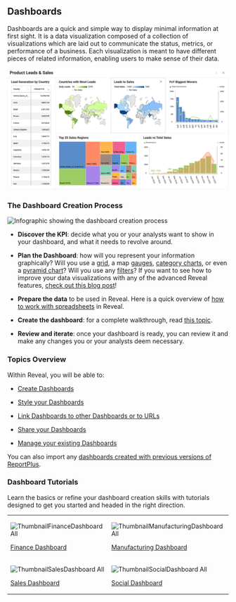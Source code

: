 ## Dashboards

Dashboards are a quick and simple way to display minimal information at
first sight. It is a data visualization composed of a collection of
visualizations which are laid out to communicate the status, metrics,
or performance of a business. Each visualization is meant to have
different pieces of related information, enabling users to make sense of their data.

![A complete dashboard example](images/dashboards-home-page.png)

### The Dashboard Creation Process

![Infographic showing the dashboard creation process ](images/dashboard-creation-process.png)

  - **Discover the KPI**: decide what you or your analysts want to show
    in your dashboard, and what it needs to revolve around.

  - **Plan the Dashboard**: how will you represent your information
    graphically? Will you use a [grid](~/en/data-visualizations/visualization-types/grid-chart.md), a map
    [gauges](~/en/data-visualizations/visualization-types/gauge-charts.md), [category charts](~/en/data-visualizations/visualization-types/category-charts.md), or even a
    [pyramid chart](https://www.infragistics.com/community/blogs/b/infragistics/posts/creating-a-population-pyramid-chart-using-stacked-bar-charts-with-Reveal)?
    Will you use any [filters](~/en/filters/overview.md)? If you want to see how to
    improve your data visualizations with any of the advanced Reveal features, [check out this blog post](https://www.infragistics.com/community/blogs/b/infragistics/posts/8-ways-to-improve-your-data-visualizations)\!

  - **Prepare the data** to be used in Reveal. Here is a quick overview
    of [how to work with spreadsheets](~/en/datasources/working-files/working-with-spreadsheets.md) in Reveal.

  - **Create the dashboard**: for a complete walkthrough, read [this topic](creating-dashboards.md).

  - **Review and iterate**: once your dashboard is ready, you can review
    it and make any changes you or your analysts deem necessary.

### Topics Overview

Within Reveal, you will be able to:

  - [Create Dashboards](creating-dashboards.md)

  - [Style your Dashboards](dashboard-styling.md)

  - [Link Dashboards to other Dashboards or to URLs](dashboard-linking.md)

  - [Share your Dashboards](sharing-dashboards/share-a-dashboard.md)

  - [Manage your existing Dashboards](managing-dashboards.md)

You can also import any [dashboards created with previous versions of ReportPlus](Uploading-Dashboards.md).

### Dashboard Tutorials

Learn the basics or refine your dashboard creation skills with tutorials
designed to get you started and headed in the right direction.

<table>
<colgroup>
<col style="width: 30%" />
<col style="width: 30%" />
</colgroup>
<tbody>
<tr class="odd">
<td><p><img src="images/ThumbnailFinanceDashboard_All.png" alt="ThumbnailFinanceDashboard All" /><br />
</p>
<p><a href="~/en/dashboard-tutorials/finance-dashboard/getting-started.md">Finance Dashboard</a><br />
</p></td>
<td><p><img src="images/ThumbnailManufacturingDashboard_All.png" alt="ThumbnailManufacturingDashboard All" /><br />
</p>
<p><a href="~/en/dashboard-tutorials/manufacturing-dashboard/getting-started.md">Manufacturing Dashboard</a><br />
</p></td>
</tr>
<tr class="even">
<td><p><img src="images/ThumbnailSalesDashboard_All.png" alt="ThumbnailSalesDashboard All" /><br />
</p>
<p><a href="~/en/dashboard-tutorials/sales-dashboard/getting-started.md">Sales Dashboard</a><br />
</p></td>
<td><p><img src="images/ThumbnailSocialDashboard_All.png" alt="ThumbnailSocialDashboard All" /><br />
</p>
<p><a href="~/en/dashboard-tutorials/social-dashboard/getting-started.md">Social Dashboard</a><br />
</p></td>
</tr>
</tbody>
</table>
